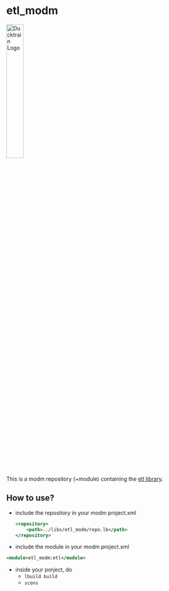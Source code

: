 # etl_modm

<img src="https://user-images.githubusercontent.com/6985609/133220677-31823b4d-1fb7-410b-b9d6-43aebdce5b29.png" alt="Ducktrain Logo" width="30%" >

This is a modm repository (+module) containing the [etl library](https://www.etlcpp.com/).



## How to use?

* include the repository in your modm project.xml

  ```xml
  <repository>
      <path>../libs/etl_modm/repo.lb</path>
  </repository>
  ```

* include the module in your modm project.xml

```xml
<module>etl_modm:etl</module>
```

* inside your porject, do 
  * `lbuild build`
  * `scons`

